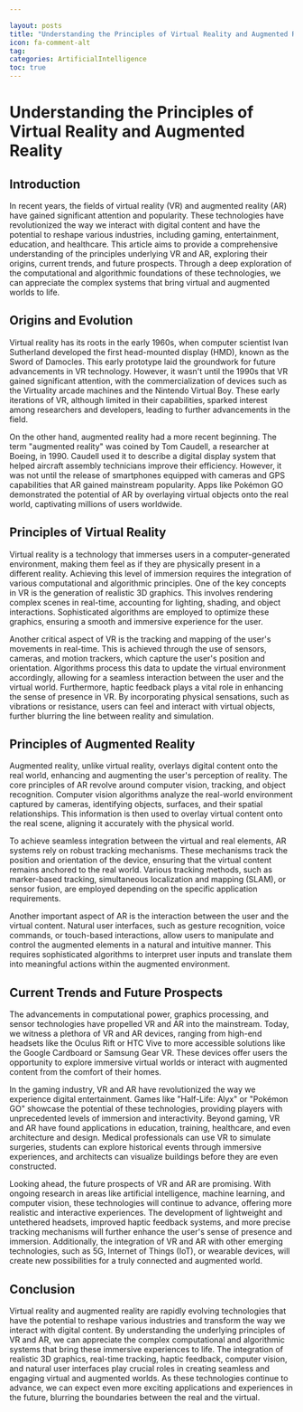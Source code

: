 ```yaml
---

layout: posts
title: "Understanding the Principles of Virtual Reality and Augmented Reality"
icon: fa-comment-alt
tag:      
categories: ArtificialIntelligence
toc: true
---
```




# Understanding the Principles of Virtual Reality and Augmented Reality

## Introduction

In recent years, the fields of virtual reality (VR) and augmented reality (AR) have gained significant attention and popularity. These technologies have revolutionized the way we interact with digital content and have the potential to reshape various industries, including gaming, entertainment, education, and healthcare. This article aims to provide a comprehensive understanding of the principles underlying VR and AR, exploring their origins, current trends, and future prospects. Through a deep exploration of the computational and algorithmic foundations of these technologies, we can appreciate the complex systems that bring virtual and augmented worlds to life.

## Origins and Evolution

Virtual reality has its roots in the early 1960s, when computer scientist Ivan Sutherland developed the first head-mounted display (HMD), known as the Sword of Damocles. This early prototype laid the groundwork for future advancements in VR technology. However, it wasn't until the 1990s that VR gained significant attention, with the commercialization of devices such as the Virtuality arcade machines and the Nintendo Virtual Boy. These early iterations of VR, although limited in their capabilities, sparked interest among researchers and developers, leading to further advancements in the field.

On the other hand, augmented reality had a more recent beginning. The term "augmented reality" was coined by Tom Caudell, a researcher at Boeing, in 1990. Caudell used it to describe a digital display system that helped aircraft assembly technicians improve their efficiency. However, it was not until the release of smartphones equipped with cameras and GPS capabilities that AR gained mainstream popularity. Apps like Pokémon GO demonstrated the potential of AR by overlaying virtual objects onto the real world, captivating millions of users worldwide.

## Principles of Virtual Reality

Virtual reality is a technology that immerses users in a computer-generated environment, making them feel as if they are physically present in a different reality. Achieving this level of immersion requires the integration of various computational and algorithmic principles. One of the key concepts in VR is the generation of realistic 3D graphics. This involves rendering complex scenes in real-time, accounting for lighting, shading, and object interactions. Sophisticated algorithms are employed to optimize these graphics, ensuring a smooth and immersive experience for the user.

Another critical aspect of VR is the tracking and mapping of the user's movements in real-time. This is achieved through the use of sensors, cameras, and motion trackers, which capture the user's position and orientation. Algorithms process this data to update the virtual environment accordingly, allowing for a seamless interaction between the user and the virtual world. Furthermore, haptic feedback plays a vital role in enhancing the sense of presence in VR. By incorporating physical sensations, such as vibrations or resistance, users can feel and interact with virtual objects, further blurring the line between reality and simulation.

## Principles of Augmented Reality

Augmented reality, unlike virtual reality, overlays digital content onto the real world, enhancing and augmenting the user's perception of reality. The core principles of AR revolve around computer vision, tracking, and object recognition. Computer vision algorithms analyze the real-world environment captured by cameras, identifying objects, surfaces, and their spatial relationships. This information is then used to overlay virtual content onto the real scene, aligning it accurately with the physical world.

To achieve seamless integration between the virtual and real elements, AR systems rely on robust tracking mechanisms. These mechanisms track the position and orientation of the device, ensuring that the virtual content remains anchored to the real world. Various tracking methods, such as marker-based tracking, simultaneous localization and mapping (SLAM), or sensor fusion, are employed depending on the specific application requirements.

Another important aspect of AR is the interaction between the user and the virtual content. Natural user interfaces, such as gesture recognition, voice commands, or touch-based interactions, allow users to manipulate and control the augmented elements in a natural and intuitive manner. This requires sophisticated algorithms to interpret user inputs and translate them into meaningful actions within the augmented environment.

## Current Trends and Future Prospects

The advancements in computational power, graphics processing, and sensor technologies have propelled VR and AR into the mainstream. Today, we witness a plethora of VR and AR devices, ranging from high-end headsets like the Oculus Rift or HTC Vive to more accessible solutions like the Google Cardboard or Samsung Gear VR. These devices offer users the opportunity to explore immersive virtual worlds or interact with augmented content from the comfort of their homes.

In the gaming industry, VR and AR have revolutionized the way we experience digital entertainment. Games like "Half-Life: Alyx" or "Pokémon GO" showcase the potential of these technologies, providing players with unprecedented levels of immersion and interactivity. Beyond gaming, VR and AR have found applications in education, training, healthcare, and even architecture and design. Medical professionals can use VR to simulate surgeries, students can explore historical events through immersive experiences, and architects can visualize buildings before they are even constructed.

Looking ahead, the future prospects of VR and AR are promising. With ongoing research in areas like artificial intelligence, machine learning, and computer vision, these technologies will continue to advance, offering more realistic and interactive experiences. The development of lightweight and untethered headsets, improved haptic feedback systems, and more precise tracking mechanisms will further enhance the user's sense of presence and immersion. Additionally, the integration of VR and AR with other emerging technologies, such as 5G, Internet of Things (IoT), or wearable devices, will create new possibilities for a truly connected and augmented world.

## Conclusion

Virtual reality and augmented reality are rapidly evolving technologies that have the potential to reshape various industries and transform the way we interact with digital content. By understanding the underlying principles of VR and AR, we can appreciate the complex computational and algorithmic systems that bring these immersive experiences to life. The integration of realistic 3D graphics, real-time tracking, haptic feedback, computer vision, and natural user interfaces play crucial roles in creating seamless and engaging virtual and augmented worlds. As these technologies continue to advance, we can expect even more exciting applications and experiences in the future, blurring the boundaries between the real and the virtual.